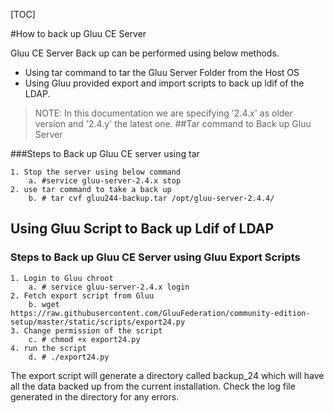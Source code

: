 [TOC]

#How to back up Gluu CE Server

Gluu CE Server Back up can be performed using below methods.

* Using tar command to tar the Gluu Server Folder from the Host OS
* Using Gluu provided export and import scripts to back up ldif of the LDAP.

> NOTE: In this documentation we are specifying '2.4.x' as older version and '2.4.y' the latest one. 
##Tar command to Back up Gluu Server

###Steps to Back up Gluu CE server using tar

	1. Stop the server using below command
		a. #service gluu-server-2.4.x stop
	2. use tar command to take a back up
		b. # tar cvf gluu244-backup.tar /opt/gluu-server-2.4.4/
	
## Using Gluu Script to Back up Ldif of LDAP

### Steps to Back up Gluu CE Server using Gluu Export Scripts
	1. Login to Gluu chroot
		a. # service gluu-server-2.4.x login
	2. Fetch export script from Gluu 
		b. wget https://raw.githubusercontent.com/GluuFederation/community-edition-setup/master/static/scripts/export24.py
	3. Change permission of the script
		c. # chmod +x export24.py
	4. run the script
		d. # ./export24.py
The export script will generate a directory called  backup_24  which will have all the data backed up from the current installation. Check the log file generated in the directory for any errors.
